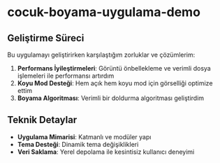 # cocuk-boyama-uygulama-demo

## Geliştirme Süreci

Bu uygulamayı geliştirirken karşılaştığım zorluklar ve çözümlerim:

1. **Performans İyileştirmeleri**: Görüntü önbellekleme ve verimli dosya işlemeleri ile performansı artırdım
2. **Koyu Mod Desteği**: Hem açık hem koyu mod için görselliği optimize ettim
3. **Boyama Algoritması**: Verimli bir doldurma algoritması geliştirdim

## Teknik Detaylar

- **Uygulama Mimarisi**: Katmanlı ve modüler yapı
- **Tema Desteği**: Dinamik tema değişiklikleri
- **Veri Saklama**: Yerel depolama ile kesintisiz kullanıcı deneyimi
